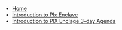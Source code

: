 
- [Home](/)
- [Introduction to Plx Enclave](introduction-plx-enclave)
- [Introduction to PlX Enclage 3-day Agenda](introduction-plx-enclave-3-day-agenda)
